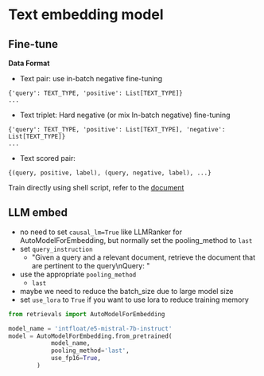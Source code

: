 # Text embedding model

## Fine-tune

**Data Format**

- Text pair: use in-batch negative fine-tuning
```
{'query': TEXT_TYPE, 'positive': List[TEXT_TYPE]}
...
```

- Text triplet: Hard negative (or mix In-batch negative) fine-tuning
```
{'query': TEXT_TYPE, 'positive': List[TEXT_TYPE], 'negative': List[TEXT_TYPE]}
...
```

- Text scored pair:
```
{(query, positive, label), (query, negative, label), ...}
```



Train directly using shell script, refer to the [document](https://open-retrievals.readthedocs.io/en/master/embed.html)


## LLM embed
- no need to set `causal_lm=True` like LLMRanker for AutoModelForEmbedding, but normally set the pooling_method to `last`
- set `query_instruction`
  - "Given a query and a relevant document, retrieve the document that are pertinent to the query\nQuery: "
- use the appropriate `pooling_method`
  - `last`
- maybe we need to reduce the batch_size due to large model size
- set `use_lora` to `True` if you want to use lora to reduce training memory

```python
from retrievals import AutoModelForEmbedding

model_name = 'intfloat/e5-mistral-7b-instruct'
model = AutoModelForEmbedding.from_pretrained(
            model_name,
            pooling_method='last',
            use_fp16=True,
        )
```
